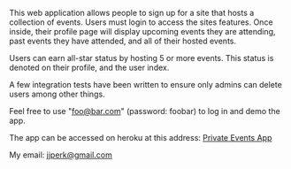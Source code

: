 This web application allows people to sign up for a site that hosts a collection
of events. Users must login to access the sites features. Once inside, their 
profile page will display upcoming events they are attending, past events they 
have attended, and all of their hosted events. 

Users can earn all-star status by hosting 5 or more events. This status is 
denoted on their profile, and the user index. 

A few integration tests have been written to ensure only admins can delete
users among other things. 

Feel free to use "foo@bar.com" (password: foobar) to log in and demo the app. 

The app can be accessed on heroku at this address: 
<a href="https://obscure-earth-39557.herokuapp.com">Private Events App</a>

My email: jjperk@gmail.com